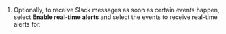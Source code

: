 1. Optionally, to receive Slack messages as soon as certain events happen, select **Enable real-time alerts** and select the events to receive real-time alerts for.